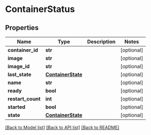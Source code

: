 # ContainerStatus

## Properties
Name | Type | Description | Notes
------------ | ------------- | ------------- | -------------
**container_id** | **str** |  | [optional] 
**image** | **str** |  | [optional] 
**image_id** | **str** |  | [optional] 
**last_state** | [**ContainerState**](ContainerState.md) |  | [optional] 
**name** | **str** |  | [optional] 
**ready** | **bool** |  | [optional] 
**restart_count** | **int** |  | [optional] 
**started** | **bool** |  | [optional] 
**state** | [**ContainerState**](ContainerState.md) |  | [optional] 

[[Back to Model list]](../README.md#documentation-for-models) [[Back to API list]](../README.md#documentation-for-api-endpoints) [[Back to README]](../README.md)


